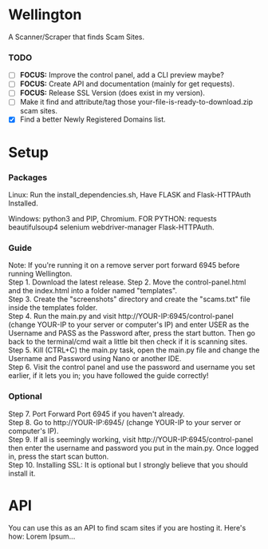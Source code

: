 # Wellington
A Scanner/Scraper that finds Scam Sites.
### TODO
- [ ] **FOCUS:** Improve the control panel, add a CLI preview maybe?
- [ ] **FOCUS:** Create API and documentation (mainly for get requests).
- [ ] **FOCUS:** Release SSL Version (does exist in my version).
- [ ] Make it find and attribute/tag those your-file-is-ready-to-download.zip scam sites.
- [x] Find a better Newly Registered Domains list.

# Setup
### Packages
Linux: Run the install_dependencies.sh, Have FLASK and Flask-HTTPAuth Installed.  
  
Windows: python3 and PIP, Chromium. FOR PYTHON: requests beautifulsoup4 selenium webdriver-manager Flask-HTTPAuth.  
### Guide
Note: If you're running it on a remove server port forward 6945 before running Wellington.  
Step 1. Download the latest release. 
Step 2. Move the control-panel.html and the index.html into a folder named "templates".  
Step 3. Create the "screenshots" directory and create the "scams.txt" file inside the templates folder.  
Step 4. Run the main.py and visit http://YOUR-IP:6945/control-panel (change YOUR-IP to your server or computer's IP) and enter USER as the Username and PASS as the Password after, press the start button. Then go back to the terminal/cmd wait a little bit then check if it is scanning sites.  
Step 5. Kill (CTRL+C) the main.py task, open the main.py file and change the Username and Password using Nano or another IDE.  
Step 6. Visit the control panel and use the password and username you set earlier, if it lets you in; you have followed the guide correctly!
### Optional
Step 7. Port Forward Port 6945 if you haven't already.  
Step 8. Go to http://YOUR-IP:6945/ (change YOUR-IP to your server or computer's IP).  
Step 9. If all is seemingly working, visit http://YOUR-IP:6945/control-panel then enter the username and password you put in the main.py. Once logged in, press the start scan button.  
Step 10. Installing SSL: It is optional but I strongly believe that you should install it.  
# API
You can use this as an API to find scam sites if you are hosting it. Here's how: Lorem Ipsum...  
